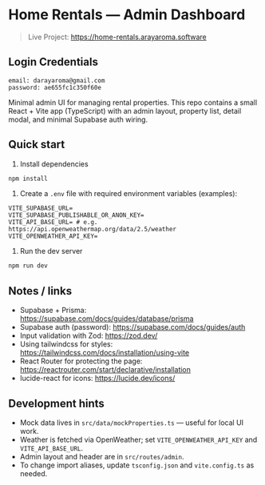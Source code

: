 # Home Rentals — Admin Dashboard

> Live Project: https://home-rentals.arayaroma.software

## Login Credentials
```
email: darayaroma@gmail.com
password: ae655fc1c350f60e
```

Minimal admin UI for managing rental properties. This repo contains a small React + Vite app (TypeScript) with an admin layout, property list, detail modal, and minimal Supabase auth wiring.


## Quick start

1. Install dependencies

```bash
npm install
```

1. Create a `.env` file with required environment variables (examples):

```env
VITE_SUPABASE_URL=
VITE_SUPABASE_PUBLISHABLE_OR_ANON_KEY=
VITE_API_BASE_URL= # e.g. https://api.openweathermap.org/data/2.5/weather
VITE_OPENWEATHER_API_KEY=
```

1. Run the dev server

```bash
npm run dev
```

## Notes / links

- Supabase + Prisma: https://supabase.com/docs/guides/database/prisma
- Supabase auth (password): https://supabase.com/docs/guides/auth
- Input validation with Zod: https://zod.dev/
- Using tailwindcss for styles: https://tailwindcss.com/docs/installation/using-vite
- React Router for protecting the page: https://reactrouter.com/start/declarative/installation
- lucide-react for icons: https://lucide.dev/icons/

## Development hints

- Mock data lives in `src/data/mockProperties.ts` — useful for local UI work.
- Weather is fetched via OpenWeather; set `VITE_OPENWEATHER_API_KEY` and `VITE_API_BASE_URL`.
- Admin layout and header are in `src/routes/admin`.
- To change import aliases, update `tsconfig.json` and `vite.config.ts` as needed.